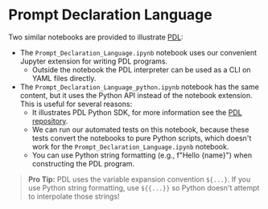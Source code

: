# Prompt Declaration Language

Two similar notebooks are provided to illustrate [PDL](https://github.com/IBM/prompt-declaration-language):

* The `Prompt_Declaration_Language.ipynb` notebook uses our convenient Jupyter extension for writing PDL programs.
  * Outside the notebook the PDL interpreter can be used as a CLI on YAML files directly.
* The `Prompt_Declaration_Language_python.ipynb` notebook has the same content, but it uses the Python API instead of the notebook extension. This is useful for several reasons:
  * It illustrates PDL Python SDK, for more information see the [PDL repository](https://github.com/IBM/prompt-declaration-language).
  * We can run our automated tests on this notebook, because these tests convert the notebooks to pure Python scripts, which doesn't work for the `Prompt_Declaration_Language.ipynb` notebook.
  * You can use Python string formatting (e.g., f"Hello {name}") when constructing the PDL program.

> **Pro Tip:** PDL uses the variable expansion convention `${...}`. If you use Python string formatting, use `${{...}}` so Python doesn't attempt to interpolate those strings!
